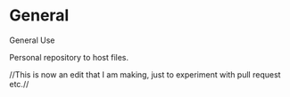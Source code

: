 # General
General Use


Personal repository to host files.

//This is now an edit that I am making, just to experiment with pull request etc.//
